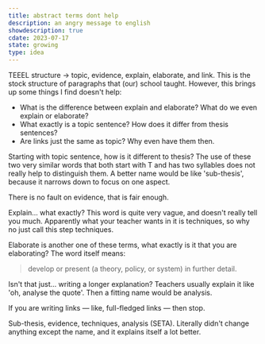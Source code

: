 ```yaml
---
title: abstract terms dont help
description: an angry message to english
showdescription: true
cdate: 2023-07-17
state: growing
type: idea
---
```


TEEEL structure → topic, evidence, explain, elaborate, and link. This is the stock structure of paragraphs that (our) school taught. However, this brings up some things I find doesn't help:

- What is the difference between explain and elaborate? What do we even explain or elaborate?
- What exactly is a topic sentence? How does it differ from thesis sentences?
- Are links just the same as topic? Why even have them then.

Starting with topic sentence, how is it different to thesis? The use of these two very similar words that both start with T and has two syllables does not really help to distinguish them. A better name would be like 'sub-thesis', because it narrows down to focus on one aspect.

There is no fault on evidence, that is fair enough.

Explain... what exactly? This word is quite very vague, and doesn't really tell you much. Apparently what your teacher wants in it is techniques, so why no just call this step techniques.

Elaborate is another one of these terms, what exactly is it that you are elaborating? The word itself means:

> develop or present (a theory, policy, or system) in further detail.

Isn't that just... writing a longer explanation? Teachers usually explain it like 'oh, analyse the quote'. Then a fitting name would be analysis.

If you are writing links — like, full-fledged links — then stop.

Sub-thesis, evidence, techniques, analysis (SETA). Literally didn't change anything except the name, and it explains itself a lot better.
